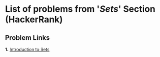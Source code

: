 # List of problems from '*Sets*' Section (HackerRank)

## Problem Links 

**1.** [Introduction to Sets](https://www.hackerrank.com/challenges/py-introduction-to-sets/problem)
